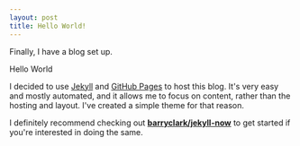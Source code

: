 ```yaml
---
layout: post
title: Hello World!
---
```


Finally, I have a blog set up.

Hello World

I decided to use [Jekyll](https://jekyllrb.com/) and [GitHub Pages](https://pages.github.com/) to host this blog. It's very easy and mostly automated, and it allows me to focus on content, rather than the hosting and layout. I've created a simple theme for that reason.

<!--more-->

I definitely recommend checking out [**barryclark/jekyll-now**](https://github.com/barryclark/jekyll-now) to get started if you're interested in doing the same.

